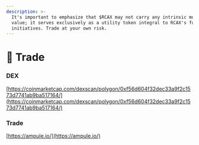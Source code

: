 ```yaml
---
description: >-
  It's important to emphasize that $RCAX may not carry any intrinsic monetary
  value; it serves exclusively as a utility token integral to RCAX's future Web3
  initiatives. Trade at your own risk.
---
```


# 🔶 Trade

### DEX

[https://coinmarketcap.com/dexscan/polygon/0xf56d604f32dec33a9f2c1573d7741ab9ba517164/](https://coinmarketcap.com/dexscan/polygon/0xf56d604f32dec33a9f2c1573d7741ab9ba517164/)

### Trade

[https://ampule.io/](https://ampule.io/)
